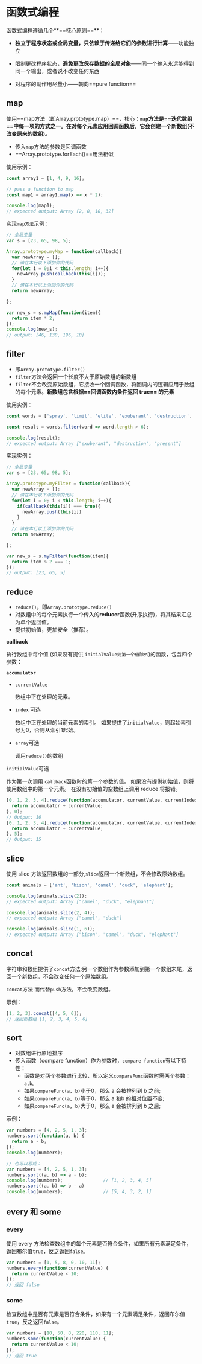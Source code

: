 # 函数式编程

函数式编程遵循几个**==核心原则==**：

- **独立于程序状态或全局变量，只依赖于传递给它们的参数进行计算**——功能独立

- 限制更改程序状态，**避免更改保存数据的全局对象**——同一个输入永远能得到同一个输出，或者说不改变任何东西
- 对程序的副作用尽量小——朝向==pure function==

## map

使用==map方法（即Array.prototype.map）==，核心：**`map`方法是==迭代数组==中每一项的方式之一。在对每个元素应用回调函数后，它会创建一个新数组(不改变原来的数组)。**

- 传入`map`方法的参数是回调函数
- ==Array.prototype.forEach()==用法相似

使用示例：

```js
const array1 = [1, 4, 9, 16];

// pass a function to map
const map1 = array1.map(x => x * 2);

console.log(map1);
// expected output: Array [2, 8, 18, 32]
```

实现`map方法`示例：

```js
// 全局变量
var s = [23, 65, 98, 5];

Array.prototype.myMap = function(callback){
  var newArray = [];
  // 请在本行以下添加你的代码
  for(let i = 0;i < this.length; i++){
    newArray.push(callback(this[i]));
  }
  // 请在本行以上添加你的代码
  return newArray;

};

var new_s = s.myMap(function(item){
  return item * 2;
});
console.log(new_s);
// output: [46, 130, 196, 10]
```

## filter

- 即`Array.prototype.filter()`
- `filter`方法会返回一个长度不大于原始数组的新数组
- `filter`不会改变原始数组，它接收一个回调函数，将回调内的逻辑应用于数组的每个元素。**新数组包含根据==回调函数内条件返回 true== 的元素**

使用实例：

```js
const words = ['spray', 'limit', 'elite', 'exuberant', 'destruction', 'present'];

const result = words.filter(word => word.length > 6);

console.log(result);
// expected output: Array ["exuberant", "destruction", "present"]
```

实现实例：

```js
// 全局变量
var s = [23, 65, 98, 5];

Array.prototype.myFilter = function(callback){
  var newArray = [];
  // 请在本行以下添加你的代码
  for(let i = 0; i < this.length; i++){
    if(callback(this[i]) === true){
      newArray.push(this[i])
    }
  }
  // 请在本行以上添加你的代码
  return newArray;

};

var new_s = s.myFilter(function(item){
  return item % 2 === 1;
});
// output: [23, 65, 5]
```

## reduce

- `reduce()`，即`Array.prototype.reduce()`
- 对数组中的每个元素执行一个传入的**reducer**函数(升序执行)，将其结果汇总为单个返回值。
- 提供初始值，更加安全（推荐）。

**callback**

执行数组中每个值 (如果没有提供 `initialValue则第一个值除外`)的函数，包含四个参数：

**`accumulator`**

- `currentValue`

  数组中正在处理的元素。

- `index` 可选

  数组中正在处理的当前元素的索引。 如果提供了`initialValue`，则起始索引号为0，否则从索引1起始。

- `array`可选

  调用`reduce()`的数组

`initialValue`可选

作为第一次调用 `callback`函数时的第一个参数的值。 如果没有提供初始值，则将使用数组中的第一个元素。 在没有初始值的空数组上调用 reduce 将报错。

```js
[0, 1, 2, 3, 4].reduce(function(accumulator, currentValue, currentIndex, array){
  return accumulator + currentValue;
}, 0);
// Output: 10
[0, 1, 2, 3, 4].reduce(function(accumulator, currentValue, currentIndex, array){
  return accumulator + currentValue;
}, 5);
// Output: 15
```



## slice

使用 slice 方法返回数组的一部分,`slice`返回一个新数组，不会修改原始数组。

```js
const animals = ['ant', 'bison', 'camel', 'duck', 'elephant'];

console.log(animals.slice(2));
// expected output: Array ["camel", "duck", "elephant"]

console.log(animals.slice(2, 4));
// expected output: Array ["camel", "duck"]

console.log(animals.slice(1, 6));
// expected output: Array ["bison", "camel", "duck", "elephant"]
```

## concat

字符串和数组提供了`concat`方法:另一个数组作为参数添加到第一个数组末尾，返回一个新数组，不会改变任何一个原始数组。

`concat`方法 而代替`push`方法，不会改变数组。

示例：

```js
[1, 2, 3].concat([4, 5, 6]);
// 返回新数组 [1, 2, 3, 4, 5, 6]
```

## sort

- 对数组进行原地排序
- 传入函数（compare function）作为参数时，`compare function`有以下特性：
  - 函数是对两个参数进行比较，所以定义`compareFunc`函数时需两个参数：`a,b`。
  - 如果`compareFunc(a, b)`小于0，那么 a 会被排列到 b 之前;
  - 如果`compareFunc(a, b)`等于0，那么 a 和b 的相对位置不变;
  - 如果`compareFunc(a, b)`大于0，那么 a 会被排列到 b 之后;

示例：

```js
var numbers = [4, 2, 5, 1, 3];
numbers.sort(function(a, b) {
  return a - b;
});
console.log(numbers);

// 也可以写成：
var numbers = [4, 2, 5, 1, 3]; 
numbers.sort((a, b) => a - b); 
console.log(numbers);				// [1, 2, 3, 4, 5]
numbers.sort((a, b) => b - a)
console.log(numbers);				// [5, 4, 3, 2, 1]
```

## every 和 some

### every

使用 every 方法检查数组中的每个元素是否符合条件，如果所有元素满足条件，返回布尔值`true`，反之返回`false`。

```js
var numbers = [1, 5, 8, 0, 10, 11];
numbers.every(function(currentValue) {
  return currentValue < 10;
});
// 返回 false
```



### some

检查数组中是否有元素是否符合条件，如果有一个元素满足条件，返回布尔值`true`，反之返回`false`。

```js
var numbers = [10, 50, 8, 220, 110, 11];
numbers.some(function(currentValue) {
  return currentValue < 10;
});
// 返回 true
```



